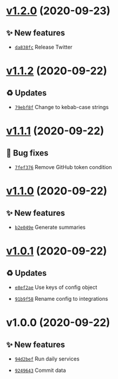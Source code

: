 # [v1.2.0](https://github.com/stethoscope-js/action/compare/v1.1.2...v1.2.0) (2020-09-23)

## ✨ New features
- [`da838fc`](https://github.com/stethoscope-js/action/commit/da838fc)  Release Twitter

# [v1.1.2](https://github.com/stethoscope-js/action/compare/v1.1.1...v1.1.2) (2020-09-22)

## ♻️ Updates
- [`79ebf8f`](https://github.com/stethoscope-js/action/commit/79ebf8f)  Change to kebab-case strings

# [v1.1.1](https://github.com/stethoscope-js/action/compare/v1.1.0...v1.1.1) (2020-09-22)

## 🐛 Bug fixes
- [`7fef376`](https://github.com/stethoscope-js/action/commit/7fef376)  Remove GitHub token condition

# [v1.1.0](https://github.com/stethoscope-js/action/compare/v1.0.1...v1.1.0) (2020-09-22)

## ✨ New features
- [`b2e049e`](https://github.com/stethoscope-js/action/commit/b2e049e)  Generate summaries

# [v1.0.1](https://github.com/stethoscope-js/action/compare/v1.0.0...v1.0.1) (2020-09-22)

## ♻️ Updates
- [`e8ef2ae`](https://github.com/stethoscope-js/action/commit/e8ef2ae)  Use keys of config object

- [`91b9f58`](https://github.com/stethoscope-js/action/commit/91b9f58)  Rename config to integrations

# v1.0.0 (2020-09-22)

## ✨ New features
- [`94d2bef`](https://github.com/stethoscope-js/action/commit/94d2bef)  Run daily services

- [`9249643`](https://github.com/stethoscope-js/action/commit/9249643)  Commit data
